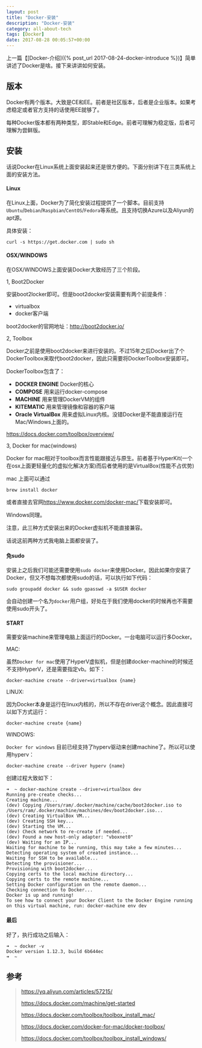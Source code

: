 ```yaml
---
layout: post
title: "Docker-安装"
description: "Docker-安装"
category: all-about-tech
tags: [Docker]
date: 2017-08-28 00:05:57+00:00
---
```


上一篇【[Docker-介绍]({% post_url 2017-08-24-docker-introduce %})】简单讲述了Docker是啥。接下来讲讲如何安装。

## 版本

Docker有两个版本。大致是CE和EE。前者是社区版本，后者是企业版本。如果考虑稳定或者官方支持的话使用EE就够了。

每种Docker版本都有两种类型，即Stable和Edge。前者可理解为稳定版，后者可理解为尝鲜版。

## 安装

话说Docker在Linux系统上面安装起来还是很方便的。下面分别讲下在三类系统上面的安装方法。

#### Linux

在Linux上面，Docker为了简化安装过程提供了一个脚本。目前支持`Ubuntu`/`Debian`/`Raspbian`/`CentOS`/`Fedora`等系统。且支持切换Azure以及Aliyun的apt源。

具体安装：

```shell
curl -s https://get.docker.com | sudo sh
```

#### OSX/WINDOWS

在OSX/WINDOWS上面安装Docker大致经历了三个阶段。

1, Boot2Docker

安装boot2locker即可。但是boot2docker安装需要有两个前提条件：
 
- virtualbox
- docker客户端

boot2docker的官网地址：<http://boot2docker.io/>

2, Toolbox

Docker之前是使用boot2docker来进行安装的。不过15年之后Docker出了个DockerToolbox来取代boot2docker，因此只需要将DockerToolbox安装即可。

DockerToolbox包含了：

- **DOCKER ENGINE** Docker的核心
- **COMPOSE** 用来运行docker-compose
- **MACHINE** 用来管理DockerVM的组件
- **KITEMATIC** 用来管理镜像和容器的客户端
- **Oracle VirtualBox** 用来虚拟Linux内核。没错Docker是不能直接运行在Mac/Windows上面的。

<https://docs.docker.com/toolbox/overview/>

3, Docker for mac(windows)

Docker for mac相对于toolbox而言性能跟接近与原生。前者基于HyperKit(一个在osx上面更轻量化的虚拟化解决方案)而后者使用的是VirtualBox(性能不占优势)

mac 上面可以通过

```shell
brew install docker
```

或者直接去官网<https://www.docker.com/docker-mac/>下载安装即可。

Windows同理。

注意，此三种方式安装出来的Docker虚拟机不能直接兼容。

话说这前两种方式我电脑上面都安装了。

#### 免sudo

安装上之后我们可能还需要使用`sudo docker`来使用Docker。因此如果你安装了Docker，但又不想每次都使用sudo的话，可以执行如下代码：

```shell
sudo groupadd docker && sudo gpasswd -a $USER docker
```

会自动创建一个名为`docker`用户组，好处在于我们使用docker的时候再也不需要使用sudo开头了。


#### START

需要安装machine来管理电脑上面运行的Docker。一台电脑可以运行多Docker。

MAC:

虽然`Docker for mac`使用了HyperV虚拟机，但是创建docker-machine的时候还不支持HyperV，还是需要指定vb。如下：

```shell
docker-machine create --driver=virtualbox {name}
```

LINUX:

因为Docker本身是运行在linux内核的，所以不存在driver这个概念。因此直接可以如下方式运行：

```shell
docker-machine create {name}
```

WINDOWS:

`Docker for windows` 目前已经支持了hyperv驱动来创建machine了。所以可以使用hyperv：

```shell
docker-machine create --driver hyperv {name}
```

创建过程大致如下：


```shell
➜  ~ docker-machine create --driver=virtualbox dev
Running pre-create checks...
Creating machine...
(dev) Copying /Users/ram/.docker/machine/cache/boot2docker.iso to /Users/ram/.docker/machine/machines/dev/boot2docker.iso...
(dev) Creating VirtualBox VM...
(dev) Creating SSH key...
(dev) Starting the VM...
(dev) Check network to re-create if needed...
(dev) Found a new host-only adapter: "vboxnet0"
(dev) Waiting for an IP...
Waiting for machine to be running, this may take a few minutes...
Detecting operating system of created instance...
Waiting for SSH to be available...
Detecting the provisioner...
Provisioning with boot2docker...
Copying certs to the local machine directory...
Copying certs to the remote machine...
Setting Docker configuration on the remote daemon...
Checking connection to Docker...
Docker is up and running!
To see how to connect your Docker Client to the Docker Engine running on this virtual machine, run: docker-machine env dev
```

#### 最后

好了，执行成功之后输入：

```shell
➜  ~ docker -v
Docker version 1.12.3, build 6b644ec
➜  ~ 
```

## 参考

> <https://yq.aliyun.com/articles/57215/>
>
> <https://docs.docker.com/machine/get-started>
>
> <https://docs.docker.com/toolbox/toolbox_install_mac/>
>
> <https://docs.docker.com/docker-for-mac/docker-toolbox/>
>
> <https://docs.docker.com/toolbox/toolbox_install_windows/>